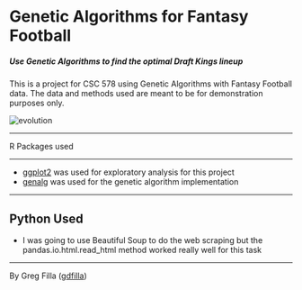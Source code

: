 # Genetic Algorithms for Fantasy Football
##### Use Genetic Algorithms to find the optimal Draft Kings lineup
 
 This is a project for CSC 578 using Genetic Algorithms with Fantasy Football data.  The data and methods used are meant to be for demonstration purposes only.

![evolution](https://raw.githubusercontent.com/gfilla/Genetic_Algorithms_Football/master/Images/evolution.png)

---
R Packages used

----

- [ggplot2](https://cran.r-project.org/web/packages/ggplot2/index.html) was used for exploratory analysis for this project
- [genalg](https://cran.r-project.org/web/packages/genalg/genalg.pdf) was used for the genetic algorithm implementation

---
Python Used
----

- I was going to use Beautiful Soup to do the web scraping but the pandas.io.html.read_html method worked really well for this task

---
By Greg Filla ([gdfilla](https://twitter.com/gdfilla))